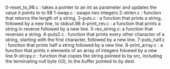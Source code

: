 0-reset_to_98.c : takes a pointer to an int as parameter and updates the value it points to to 98
1-swap.c : swaps two integers
2-strlen.c : function that returns the length of a string.
3-puts.c : a function that prints a string, followed by a new line, to stdout.98
4-print_rev.c : a function that prints a string in reverse followed by a new line.
5-rev_string.c:  a function that reverses a string.
6-puts2.c : function that prints every other character of a string, starting with the first character, followed by a new line.
7-puts_half.c : function that prints half a string followed by a new line.
8-print_array.c : a function that prints n elements of an array of integers foloewd by a new line.9-strcpy.c : function that copies the string pointed to by src, including the terminating null byte (\0), to the buffer pointed to by dest.
